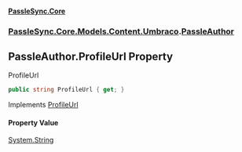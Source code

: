 #### [PassleSync.Core](index.md 'index')
### [PassleSync.Core.Models.Content.Umbraco](PassleSync.Core.Models.Content.Umbraco.md 'PassleSync.Core.Models.Content.Umbraco').[PassleAuthor](PassleSync.Core.Models.Content.Umbraco.PassleAuthor.md 'PassleSync.Core.Models.Content.Umbraco.PassleAuthor')

## PassleAuthor.ProfileUrl Property

ProfileUrl

```csharp
public string ProfileUrl { get; }
```

Implements [ProfileUrl](https://docs.microsoft.com/en-us/dotnet/api/PassleSync.Core.API.Models.IBasicAuthorDetails.ProfileUrl 'PassleSync.Core.API.Models.IBasicAuthorDetails.ProfileUrl')

#### Property Value
[System.String](https://docs.microsoft.com/en-us/dotnet/api/System.String 'System.String')